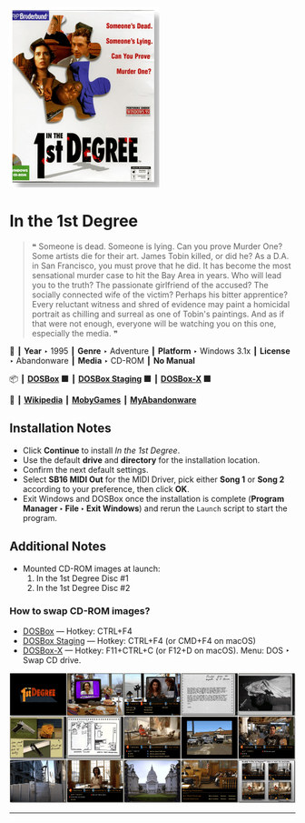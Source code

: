 ![](Thumbnail.png "application-thumbnail")

# In the 1st Degree

> ❝ Someone is dead. Someone is lying. Can you prove Murder One? Some artists die for their art. James Tobin killed, or did he? As a D.A. in San Francisco, you must prove that he did. It has become the most sensational murder case to hit the Bay Area in years. Who will lead you to the truth? The passionate girlfriend of the accused? The socially connected wife of the victim? Perhaps his bitter apprentice? Every reluctant witness and shred of evidence may paint a homicidal portrait as chilling and surreal as one of Tobin's paintings. And as if that were not enough, everyone will be watching you on this one, especially the media. ❞
>

📌 ┃ **Year** ‣ 1995 ┃ **Genre** ‣ Adventure ┃ **Platform** ‣ Windows 3.1x ┃ **License** ‣ Abandonware ┃ **Media** ‣ CD-ROM ┃ **No Manual** 

📦 ┃ **[DOSBox](https://www.dosbox.com/) 🟩** ┃ **[DOSBox Staging](https://dosbox-staging.github.io/) 🟩** ┃ **[DOSBox-X](https://dosbox-x.com/) 🟩** 

📎 ┃ **[Wikipedia](https://en.wikipedia.org/wiki/In_the_1st_Degree)** ┃ **[MobyGames](https://www.mobygames.com/game/2035/in-the-1st-degree/)** ┃ **[MyAbandonware](https://www.myabandonware.com/game/in-the-1st-degree-3lc)** 

## Installation Notes
- Click **Continue** to install *In the 1st Degree*.
- Use the default **drive** and **directory** for the installation location.
- Confirm the next default settings.
- Select **SB16 MIDI Out** for the MIDI Driver, pick either **Song 1** or **Song 2** according to your preference, then click **OK**.
- Exit Windows and DOSBox once the installation is complete (**Program Manager ‣ File ‣ Exit Windows**) and rerun the `Launch` script to start the program.

## Additional Notes
- Mounted CD-ROM images at launch:
  1. In the 1st Degree Disc #1
  2. In the 1st Degree Disc #2

### How to swap CD-ROM images?
- [DOSBox](https://www.dosbox.com/wiki/DOSBox_FAQ#Swapping_CD_images) — Hotkey: CTRL+F4
- [DOSBox Staging](https://github.com/dosbox-staging/dosbox-staging/blob/main/README) — Hotkey: CTRL+F4 (or CMD+F4 on macOS)
- [DOSBox-X](https://dosbox-x.com/wiki/Guide%3AManaging-image-files-in-DOSBox%E2%80%90X#_mounting_multiple_cd_or_dvd_images) — Hotkey: F11+CTRL+C (or F12+D on macOS). Menu: DOS ‣ Swap CD drive.

![](Montage.png "In the 1st Degree")

---

